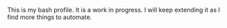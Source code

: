 This is my bash profile. It is a work in progress. I will keep extending it as I find more things to automate. 
